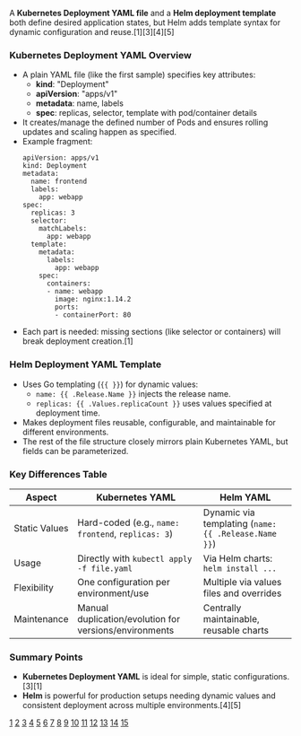 A **Kubernetes Deployment YAML file** and a **Helm deployment template** both define desired application states, but Helm adds template syntax for dynamic configuration and reuse.[1][3][4][5]

### Kubernetes Deployment YAML Overview
- A plain YAML file (like the first sample) specifies key attributes:
  - **kind**: "Deployment"
  - **apiVersion**: "apps/v1"
  - **metadata**: name, labels
  - **spec**: replicas, selector, template with pod/container details
- It creates/manage the defined number of Pods and ensures rolling updates and scaling happen as specified.
- Example fragment:
  ```
  apiVersion: apps/v1
  kind: Deployment
  metadata:
    name: frontend
    labels:
      app: webapp
  spec:
    replicas: 3
    selector:
      matchLabels:
        app: webapp
    template:
      metadata:
        labels:
          app: webapp
      spec:
        containers:
        - name: webapp
          image: nginx:1.14.2
          ports:
          - containerPort: 80
  ```
- Each part is needed: missing sections (like selector or containers) will break deployment creation.[1]

### Helm Deployment YAML Template
- Uses Go templating (`{{ }}`) for dynamic values:
  - `name: {{ .Release.Name }}` injects the release name.
  - `replicas: {{ .Values.replicaCount }}` uses values specified at deployment time.
- Makes deployment files reusable, configurable, and maintainable for different environments.
- The rest of the file structure closely mirrors plain Kubernetes YAML, but fields can be parameterized.

### Key Differences Table

| Aspect           | Kubernetes YAML                                                           | Helm YAML                                                           |
|------------------|--------------------------------------------------------------------------|---------------------------------------------------------------------|
| Static Values    | Hard-coded (e.g., `name: frontend`, `replicas: 3`)                       | Dynamic via templating (`name: {{ .Release.Name }}`)                |
| Usage            | Directly with `kubectl apply -f file.yaml`                               | Via Helm charts: `helm install ...`                                 |
| Flexibility      | One configuration per environment/use                                    | Multiple via values files and overrides                             |
| Maintenance      | Manual duplication/evolution for versions/environments                    | Centrally maintainable, reusable charts                             |

### Summary Points
- **Kubernetes Deployment YAML** is ideal for simple, static configurations.[3][1]
- **Helm** is powerful for production setups needing dynamic values and consistent deployment across multiple environments.[4][5]

[1](https://spacelift.io/blog/kubernetes-deployment-yaml)
[2](https://kubernetes.io/docs/concepts/workloads/controllers/deployment/)
[3](https://codefresh.io/learn/kubernetes-deployment/kubernetes-deployment-yaml/)
[4](https://octopus.com/devops/kubernetes-deployments/kubernetes-yaml/)
[5](https://k21academy.com/docker-kubernetes/kubernetes-deployment-yaml-explained-with-examples/)
[6](https://stackoverflow.com/questions/74302041/kubernetes-deployment-api-apps-v1-selector-does-not-match-template-labels)
[7](https://www.armosec.io/glossary/yaml-kubernetes/)
[8](https://www.endpointdev.com/blog/2022/01/kubernetes-101/)
[9](https://www.mirantis.com/blog/introduction-to-yaml-creating-a-kubernetes-deployment/)
[10](https://kodekloud.com/blog/certified-kubernetes-administrator-exam-application-lifecycle-management/)
[11](https://kubernetes.io/docs/concepts/overview/working-with-objects/)
[12](https://mogenius.com/blog-posts/using-kubernetes-labels-in-deployment-and-release-processes)
[13](https://www.youtube.com/watch?v=qmDzcu5uY1I)
[14](https://kubernetes.io/docs/tasks/run-application/horizontal-pod-autoscale-walkthrough/)
[15](https://www.vcluster.com/blog/kubernetes-deployments-a-definitive-guide)